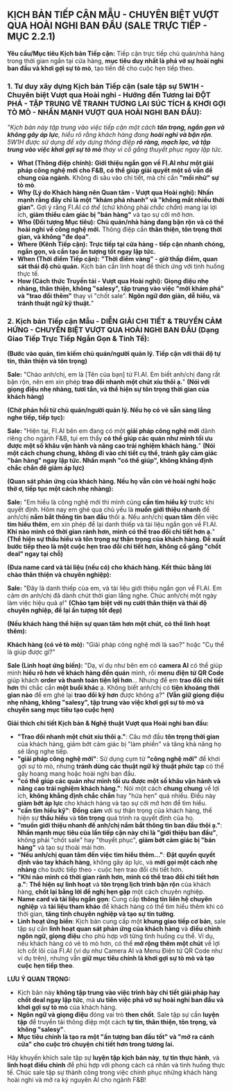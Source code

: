 ## **KỊCH BẢN TIẾP CẬN MẪU - CHUYÊN BIỆT VƯỢT QUA HOÀI NGHI BAN ĐẦU (SALE TRỰC TIẾP - MỤC 2.2.1)**

**Yêu cầu/Mục tiêu Kịch bản Tiếp cận:**  Tiếp cận trực tiếp chủ quán/nhà hàng trong thời gian ngắn tại cửa hàng, **mục tiêu duy nhất là phá vỡ sự hoài nghi ban đầu và khơi gợi sự tò mò**, tạo tiền đề cho cuộc hẹn tiếp theo.

### 1.  **Tư duy xây dựng Kịch bản Tiếp cận (sale tập sự 5W1H - Chuyên biệt Vượt qua Hoài nghi - Hướng đến Tương lai ĐỘT PHÁ - TẬP TRUNG VẼ TRANH TƯƠNG LAI SÚC TÍCH & KHƠI GỢI TÒ MÒ - NHẤN MẠNH VƯỢT QUA HOÀI NGHI BAN ĐẦU):**

*"Kịch bản này tập trung vào việc tiếp cận một cách **tôn trọng, ngắn gọn và không gây áp lực**, hiểu rõ rằng khách hàng đang **hoài nghi và bận rộn**.  5W1H được sử dụng để xây dựng thông điệp **rõ ràng, mạch lạc, và tập trung vào việc khơi gợi sự tò mò** thay vì cố gắng thuyết phục ngay lập tức.*

*   **What (Thông điệp chính):**  **Giới thiệu ngắn gọn về FI.AI như một giải pháp công nghệ mới cho F&B, có thể giúp giải quyết một số vấn đề chung của ngành.**  Không đi sâu vào chi tiết, mà chỉ cần **"mồi nhử" sự tò mò**.
*   **Why (Lý do Khách hàng nên Quan tâm - Vượt qua Hoài nghi):**  **Nhấn mạnh rằng đây chỉ là một "khám phá nhanh" và "không mất nhiều thời gian".**  Gợi ý rằng FI.AI *có thể* (chứ không phải *chắc chắn*) mang lại lợi ích, **giảm thiểu cảm giác bị "bán hàng"** và tạo sự cởi mở hơn.
*   **Who (Đối tượng Mục tiêu):**  **Chủ quán/nhà hàng đang bận rộn và có thể hoài nghi về công nghệ mới.**  Thông điệp cần **thân thiện, tôn trọng thời gian, và không "đe dọa"**.
*   **Where (Kênh Tiếp cận):**  **Trực tiếp tại cửa hàng - tiếp cận nhanh chóng, ngắn gọn, và cần tạo ấn tượng tốt ngay lập tức.**
*   **When (Thời điểm Tiếp cận):**  **"Thời điểm vàng" - giờ thấp điểm, quan sát thái độ chủ quán.**  Kịch bản cần linh hoạt để thích ứng với tình huống thực tế.
*   **How (Cách thức Truyền tải - Vượt qua Hoài nghi):**  **Giọng điệu nhẹ nhàng, thân thiện, không "salesy", tập trung vào việc "mời khám phá" và "trao đổi thêm"** thay vì "chốt sale".  **Ngôn ngữ đơn giản, dễ hiểu, và tránh thuật ngữ kỹ thuật.**"

### 2.  **Kịch bản Tiếp cận Mẫu - DIỄN GIẢI CHI TIẾT & TRUYỀN CẢM HỨNG - CHUYÊN BIỆT VƯỢT QUA HOÀI NGHI BAN ĐẦU (Dạng Giao Tiếp Trực Tiếp Ngắn Gọn & Tinh Tế):**

**(Bước vào quán, tìm kiếm chủ quán/người quản lý. Tiếp cận với thái độ tự tin, thân thiện và tôn trọng)**

**Sale:**  "Chào anh/chị, em là [Tên của bạn] từ FI.AI.  Em biết anh/chị đang rất bận rộn, nên em xin phép **trao đổi nhanh một chút xíu thôi ạ.**"  **(Nói với giọng điệu nhẹ nhàng, tươi tắn, và thể hiện sự tôn trọng thời gian của khách hàng)**

**(Chờ phản hồi từ chủ quán/người quản lý. Nếu họ có vẻ sẵn sàng lắng nghe tiếp, tiếp tục):**

**Sale:**  "Hiện tại, FI.AI bên em đang có một **giải pháp công nghệ mới** dành riêng cho ngành F&B, tụi em thấy **có thể giúp các quán như mình tối ưu được một số khâu vận hành và nâng cao trải nghiệm khách hàng.**"  **(Nói một cách chung chung, không đi vào chi tiết cụ thể, tránh gây cảm giác "bán hàng" ngay lập tức. Nhấn mạnh "có thể giúp", không khẳng định chắc chắn để giảm áp lực)**

**(Quan sát phản ứng của khách hàng. Nếu họ vẫn còn vẻ hoài nghi hoặc thờ ơ, tiếp tục một cách nhẹ nhàng):**

**Sale:**  "Em hiểu là công nghệ mới thì mình cũng **cần tìm hiểu kỹ** trước khi quyết định.  Hôm nay em ghé qua chủ yếu là **muốn giới thiệu nhanh** để anh/chị **nắm bắt thông tin ban đầu** thôi ạ.  Nếu anh/chị **quan tâm** đến việc **tìm hiểu thêm**, em xin phép để lại danh thiếp và tài liệu ngắn gọn về FI.AI.  **Khi nào mình có thời gian rảnh hơn, mình có thể trao đổi chi tiết hơn ạ.**"  **(Thể hiện sự thấu hiểu và tôn trọng sự thận trọng của khách hàng. Đề xuất bước tiếp theo là một cuộc hẹn trao đổi chi tiết hơn, không cố gắng "chốt deal" ngay tại chỗ)**

**(Đưa name card và tài liệu (nếu có) cho khách hàng.  Kết thúc bằng lời chào thân thiện và chuyên nghiệp):**

**Sale:**  "Đây là danh thiếp của em, và tài liệu giới thiệu ngắn gọn về FI.AI.  Em cảm ơn anh/chị đã dành chút thời gian lắng nghe.  Chúc anh/chị một ngày làm việc hiệu quả ạ!"  **(Chào tạm biệt với nụ cười thân thiện và thái độ chuyên nghiệp, để lại ấn tượng tốt đẹp)**

**(Nếu khách hàng thể hiện sự quan tâm hơn một chút, có thể linh hoạt thêm):**

**Khách hàng (có vẻ tò mò):** "Giải pháp công nghệ mới là sao?"  hoặc "Cụ thể là giúp được gì?"

**Sale (Linh hoạt ứng biến):** "Dạ, ví dụ như bên em có **camera AI** có thể giúp mình **hiểu rõ hơn về khách hàng đến quán** mình, rồi **menu điện tử QR Code** giúp khách **order và thanh toán tiện lợi hơn**...  Nhưng để em **trao đổi chi tiết hơn** thì chắc cần **một buổi khác** ạ.  Không biết anh/chị có **tiện khoảng thời gian nào** để em ghé lại **trao đổi kỹ hơn** được không ạ?"  **(Vẫn giữ giọng điệu nhẹ nhàng, không "salesy", tập trung vào việc khơi gợi sự tò mò và chuyển sang mục tiêu tạo cuộc hẹn)**

**Giải thích chi tiết Kịch bản & Nghệ thuật Vượt qua Hoài nghi ban đầu:**

*   **"Trao đổi nhanh một chút xíu thôi ạ."**:  Câu mở đầu **tôn trọng thời gian** của khách hàng, giảm bớt cảm giác bị "làm phiền" và tăng khả năng họ sẽ lắng nghe tiếp.
*   **"giải pháp công nghệ mới"**:  Sử dụng cụm từ **"công nghệ mới"** để khơi gợi sự tò mò, nhưng **tránh dùng các thuật ngữ kỹ thuật phức tạp** có thể gây hoang mang hoặc hoài nghi ban đầu.
*   **"có thể giúp các quán như mình tối ưu được một số khâu vận hành và nâng cao trải nghiệm khách hàng."**:  Nói một cách **chung chung** về lợi ích, **không khẳng định chắc chắn** hay "hứa hẹn" quá nhiều. Điều này **giảm bớt áp lực** cho khách hàng và tạo sự cởi mở hơn để tìm hiểu.
*   **"cần tìm hiểu kỹ"**: **Đồng cảm** với sự thận trọng của khách hàng, thể hiện sự **thấu hiểu** và **tôn trọng** quá trình ra quyết định của họ.
*   **"muốn giới thiệu nhanh để anh/chị nắm bắt thông tin ban đầu thôi ạ."**:  **Nhấn mạnh mục tiêu của lần tiếp cận này chỉ là "giới thiệu ban đầu"**, không phải "chốt sale" hay "thuyết phục", **giảm bớt cảm giác bị "bán hàng"** và tạo sự thoải mái hơn.
*   **"Nếu anh/chị quan tâm đến việc tìm hiểu thêm..."**:  **Đặt quyền quyết định vào tay khách hàng**, không gây áp lực, và **mời gọi một cách nhẹ nhàng** cho bước tiếp theo - cuộc hẹn trao đổi chi tiết hơn.
*   **"Khi nào mình có thời gian rảnh hơn, mình có thể trao đổi chi tiết hơn ạ."**:  **Thể hiện sự linh hoạt** và **tôn trọng lịch trình bận rộn** của khách hàng, **chốt lại bằng lời đề nghị hẹn gặp** một cách chuyên nghiệp.
*   **Name card và tài liệu ngắn gọn**:  Cung cấp **thông tin liên hệ chuyên nghiệp** và **tài liệu tham khảo** để khách hàng có thể tìm hiểu thêm khi có thời gian, **tăng tính chuyên nghiệp và tạo sự tin tưởng**.
*   **Linh hoạt ứng biến**:  Kịch bản cung cấp một **khung giao tiếp cơ bản**, sale tập sự cần **linh hoạt quan sát phản ứng của khách hàng** và **điều chỉnh ngôn ngữ, giọng điệu** cho phù hợp với từng tình huống cụ thể.  Ví dụ, nếu khách hàng có vẻ tò mò hơn, có thể **mở rộng thêm một chút** về lợi ích cốt lõi của FI.AI (ví dụ như Camera AI và Menu Điện tử QR Code như ví dụ trên), nhưng vẫn **giữ mục tiêu chính là khơi gợi sự tò mò và tạo cuộc hẹn tiếp theo**.

**LƯU Ý QUAN TRỌNG:**

*   Kịch bản này **không tập trung vào việc trình bày chi tiết giải pháp hay chốt deal ngay lập tức**, mà **ưu tiên việc phá vỡ sự hoài nghi ban đầu và khơi gợi sự tò mò** của khách hàng.
*   **Ngôn ngữ và giọng điệu** đóng vai trò **then chốt**. Sale tập sự cần **luyện tập** để truyền tải thông điệp một cách **tự tin, thân thiện, tôn trọng, và không "salesy"**.
*   **Mục tiêu chính là tạo ra một "ấn tượng ban đầu tốt" và "mở ra cánh cửa" cho cuộc trò chuyện chi tiết hơn trong tương lai.**

Hãy khuyến khích sale tập sự **luyện tập kịch bản này**, **tự tin thực hành**, và **linh hoạt điều chỉnh** để phù hợp với phong cách cá nhân và tình huống thực tế. Chúc sale tập sự thành công trong việc chinh phục những khách hàng hoài nghi và mở ra kỷ nguyên AI cho ngành F&B!
